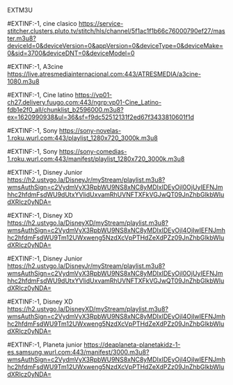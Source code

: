 EXTM3U

#EXTINF:-1, cine clasico
https://service-stitcher.clusters.pluto.tv/stitch/hls/channel/5f1ac1f1b66c76000790ef27/master.m3u8?deviceId=0&deviceVersion=0&appVersion=0&deviceType=0&deviceMake=0&sid=3700&deviceDNT=0&deviceModel=0

#EXTINF:-1, A3cine
https://live.atresmediainternacional.com:443/ATRESMEDIA/a3cine-1080.m3u8

#EXTINF:-1, Cine latino
https://vp01-ch27.delivery.fuugo.com:443/ngrp:vp01-Cine_Latino-fdb1e2f0_all/chunklist_b2596000.m3u8?ex=1620990938&ul=36&sf=f9dc52512131f2ed67f3433810601f1d

#EXTINF:-1, Sony
https://sony-novelas-1.roku.wurl.com:443/playlist_1280x720_3000k.m3u8

#EXTINF:-1, Sony
https://sony-comedias-1.roku.wurl.com:443/manifest/playlist_1280x720_3000k.m3u8

#EXTINF:-1, Disney Junior
https://h2.ustvgo.la/DisneyJr/myStream/playlist.m3u8?wmsAuthSign=c2VydmVyX3RpbWU9NS8xNC8yMDIxIDEyOjI0OjUyIEFNJmhhc2hfdmFsdWU9dUtxYVlidUxvamRhUVNFTXFkVGJwQT09JnZhbGlkbWludXRlcz0yNDA=

#EXTINF:-1, Disney XD
https://h2.ustvgo.la/DisneyXD/myStream/playlist.m3u8?wmsAuthSign=c2VydmVyX3RpbWU9NS8xNC8yMDIxIDEyOjI4OjIwIEFNJmhhc2hfdmFsdWU9Tm12UWxweng5NzdXcVpPTHdZeXdPZz09JnZhbGlkbWludXRlcz0yNDA=

#EXTINF:-1, Disney Junior
https://h2.ustvgo.la/DisneyJr/myStream/playlist.m3u8?wmsAuthSign=c2VydmVyX3RpbWU9NS8xNC8yMDIxIDEyOjI0OjUyIEFNJmhhc2hfdmFsdWU9dUtxYVlidUxvamRhUVNFTXFkVGJwQT09JnZhbGlkbWludXRlcz0yNDA=

#EXTINF:-1, Disney XD
https://h2.ustvgo.la/DisneyXD/myStream/playlist.m3u8?wmsAuthSign=c2VydmVyX3RpbWU9NS8xNC8yMDIxIDEyOjI4OjIwIEFNJmhhc2hfdmFsdWU9Tm12UWxweng5NzdXcVpPTHdZeXdPZz09JnZhbGlkbWludXRlcz0yNDA=

#EXTINF:-1, Planeta junior
https://deaplaneta-planetakidz-1-es.samsung.wurl.com:443/manifest/3000.m3u8?wmsAuthSign=c2VydmVyX3RpbWU9NS8xNC8yMDIxIDEyOjI4OjIwIEFNJmhhc2hfdmFsdWU9Tm12UWxweng5NzdXcVpPTHdZeXdPZz09JnZhbGlkbWludXRlcz0yNDA=
